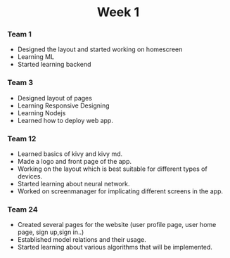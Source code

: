 <h1 align="center">Week 1</h1>

### Team 1
- Designed the layout and started working on homescreen
- Learning ML
- Started learning backend

### Team 3
- Designed layout of pages
- Learning Responsive Designing
- Learning Nodejs
- Learned  how to deploy web app.

### Team 12
- Learned basics of kivy and kivy md.
- Made a logo and front page of the app.
- Working on the layout which is best suitable for different types of devices.
- Started learning about neural network.
- Worked on screenmanager for implicating different screens in the app.

### Team 24
- Created several pages for the website (user profile page, user home page, sign up,sign in..)
- Established model relations and their usage.
- Started learning about various algorithms that will be implemented.